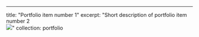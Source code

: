 ---
title: "Portfolio item number 1"
excerpt: "Short description of portfolio item number 2 <br/><img src='/images/Mate_portada'>"
collection: portfolio
